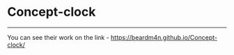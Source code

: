 # Concept-clock 

*** 
You can see their work on the link - https://beardm4n.github.io/Concept-clock/
